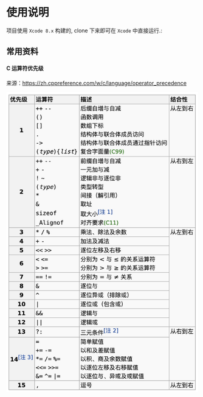 # 使用说明

项目使用 `Xcode 8.x` 构建的, clone 下来即可在 `Xcode` 中直接运行.:

## 常用资料

#### C 运算符优先级

来源：https://zh.cppreference.com/w/c/language/operator_precedence  

![](media/15515114643747.jpg)


